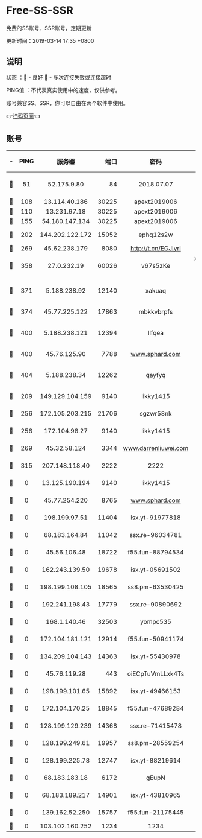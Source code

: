 # Free-SS-SSR

免费的SS账号、SSR账号，定期更新

更新时间：2019-03-14 17:35 +0800

## 说明

状态     ：🙂 - 良好 🙁 - 多次连接失败或连接超时

PING值   ：不代表真实使用中的速度，仅供参考。

账号兼容SS、SSR，你可以自由在两个软件中使用。

👉[扫码页面](https://liesauer.github.io/Free-SS-SSR/)👈

## 账号

|-|PING|服务器|端口|密码|加密方式|区域|
|:----:|:----:|:-----:|-----:|:----:|:----:|:----:|
|🙂|51|52.175.9.80|84|2018.07.07|chacha20-ietf-poly1305|HK|
|🙂|108|13.114.40.186|30225|apext2019006|chacha20|JP|
|🙂|110|13.231.97.18|30225|apext2019006|chacha20|JP|
|🙂|155|54.180.147.134|30225|apext2019006|chacha20|KR|
|🙂|202|144.202.122.172|15052|ephq12s2w|aes-256-cfb|US|
|🙂|269|45.62.238.179|8080|http://t.cn/EGJIyrl|rc4-md5|CA|
|🙂|358|27.0.232.19|60026|v67s5zKe|xchacha20-ietf-poly1305|HK|
|🙂|371|5.188.238.92|12140|xakuaq|chacha20-ietf-poly1305|BR|
|🙂|374|45.77.225.122|17863|mbkkvbrpfs|aes-256-cfb|GB|
|🙂|400|5.188.238.121|12394|llfqea|chacha20-ietf-poly1305|BR|
|🙂|400|45.76.125.90|7788|www.sphard.com|aes-256-cfb|AU|
|🙂|404|5.188.238.34|12262|qayfyq|chacha20-ietf-poly1305|BR|
|🙂|209|149.129.104.159|9140|likky1415|aes-256-cfb|HK|
|🙂|256|172.105.203.215|21706|sgzwr58nk|aes-256-cfb|JP|
|🙂|256|172.104.98.27|9140|likky1415|aes-256-cfb|JP|
|🙂|269|45.32.58.124|3344|www.darrenliuwei.com|aes-256-cfb|JP|
|🙂|315|207.148.118.40|2222|2222|aes-256-cfb|SG|
|🙁|0|13.125.190.194|9140|likky1415|aes-256-cfb|KR|
|🙁|0|45.77.254.220|8765|www.sphard.com|aes-256-cfb|SG|
|🙁|0|198.199.97.51|11404|isx.yt-91977818|aes-256-cfb|US|
|🙁|0|68.183.164.84|11042|ssx.re-96034781|aes-256-cfb|US|
|🙁|0|45.56.106.48|18722|f55.fun-88794534|aes-256-cfb|US|
|🙁|0|162.243.139.50|19678|isx.yt-05691502|aes-256-cfb|US|
|🙁|0|198.199.108.105|18565|ss8.pm-63530425|aes-256-cfb|US|
|🙁|0|192.241.198.43|17779|ssx.re-90890692|aes-256-cfb|US|
|🙁|0|168.1.140.46|32503|yompc535|aes-256-cfb|AU|
|🙁|0|172.104.181.121|12914|f55.fun-50941174|aes-256-cfb|SG|
|🙁|0|134.209.104.143|14363|isx.yt-55430978|aes-256-cfb|SG|
|🙁|0|45.76.119.28|443|oiECpTuVmLLxk4Ts|aes-256-cfb|AU|
|🙁|0|198.199.101.65|15892|isx.yt-49466153|aes-256-cfb|US|
|🙁|0|172.104.170.25|18845|f55.fun-47689284|aes-256-cfb|SG|
|🙁|0|128.199.129.239|14368|ssx.re-71415478|aes-256-cfb|SG|
|🙁|0|128.199.249.61|19957|ss8.pm-28559254|aes-256-cfb|SG|
|🙁|0|128.199.225.78|12747|isx.yt-88219614|aes-256-cfb|SG|
|🙁|0|68.183.183.18|6172|gEupN|aes-256-cfb|SG|
|🙁|0|68.183.189.217|14901|isx.yt-43810965|aes-256-cfb|SG|
|🙁|0|139.162.52.250|15757|f55.fun-21175445|aes-256-cfb|SG|
|🙁|0|103.102.160.252|1234|1234|rc4-md5|JP|
